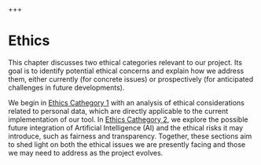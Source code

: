 +++
# Ethics

This chapter discusses two ethical categories relevant to our project. Its goal is to identify potential ethical concerns and explain how we address them, either currently (for concrete issues) or prospectively (for anticipated challenges in future developments).

We begin in [Ethics Cathegory 1](./cathegory1.md "Cathegory 1") with an analysis of ethical considerations related to personal data, which are directly applicable to the current implementation of our tool. In [Ethics Cathegory 2](./cathegory2.md "Ethics Cathegory 2"), we explore the possible future integration of Artificial Intelligence (AI) and the ethical risks it may introduce, such as fairness and transparency. Together, these sections aim to shed light on both the ethical issues we are presently facing and those we may need to address as the project evolves.